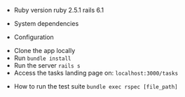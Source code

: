 * Ruby version
ruby 2.5.1
rails 6.1

* System dependencies

* Configuration
- Clone the app locally
- Run `bundle install`
- Run the server `rails s`
- Access the tasks landing page on: `localhost:3000/tasks`

* How to run the test suite
`bundle exec rspec [file_path]`

